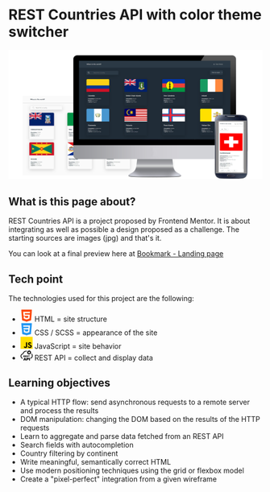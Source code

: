 # REST Countries API with color theme switcher

![alt text](./assets/design/country_pres1.png)

## What is this page about?

REST Countries API is a project proposed by Frontend Mentor. 
It is about integrating as well as possible a design proposed as a challenge.
The starting sources are images (jpg) and that's it.

You can look at a final preview here at [Bookmark - Landing page](https://loaw.github.io/bookmark-landing-page/)

## Tech point
The technologies used for this project are the following: 
- <img src="./assets/img/html-5.png" alt="html icon" width='5%'> HTML = site structure
- <img src="./assets/img/css-3.png" alt="html icon" width='5%'> CSS / SCSS = appearance of the site
- <img src="./assets/img/js.png" alt="html icon" width='5%'> JavaScript = site behavior
- <img src="./assets/img/rest-api-icon.png" alt="html icon" width='5%'> REST API = collect and display data


## Learning objectives
- A typical HTTP flow: send asynchronous requests to a remote server and process the results
- DOM manipulation: changing the DOM based on the results of the HTTP requests
- Learn to aggregate and parse data fetched from an REST API
- Search fields with autocompletion
- Country filtering by continent
- Write meaningful, semantically correct HTML
- Use modern positioning techniques using the grid or flexbox model
- Create a "pixel-perfect" integration from a given wireframe
